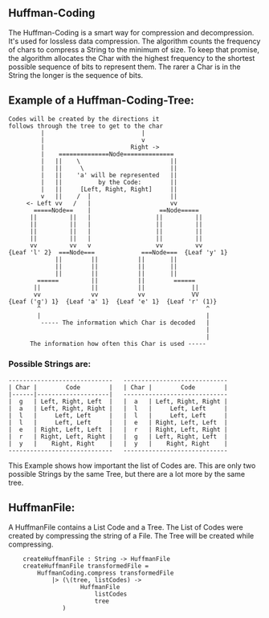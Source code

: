 ## Huffman-Coding

The Huffman-Coding is a smart way for compression and decompression.
It's used for lossless data compression.
The algorithm counts the frequency of chars to compress a String to the minimum of size.
To keep that promise, the algorithm allocates the Char with the highest frequency to the shortest possible sequence of bits to represent them.
The rarer a Char is in the String the longer is the sequence of bits.


## Example of a Huffman-Coding-Tree:

```
Codes will be created by the directions it
follows through the tree to get to the char
         |                           |
         |                           v
         |                        Right ->
         |    ==============Node==============
         |   ||    \                         ||
         |   ||     \                        ||
         |   ||    'a' will be represented   ||
         |   ||          by the Code:        ||
         |   ||     [Left, Right, Right]     ||
         v   ||    /  |                      ||
     <- Left vv   /   |                      vv
       =====Node==    |                   ==Node=====
      ||         ||   |                  ||         ||
      ||         ||   |                  ||         ||
      ||         ||   |                  ||         ||
      ||         ||   |                  ||         ||
      vv         vv   v                  vv         vv
{Leaf 'l' 2}  ===Node===             ===Node===  {Leaf 'y' 1}
             ||        ||           ||       ||
             ||        ||           ||       ||
             ||        ||           ||       ||
        ======         ||           ||        ======
       ||              ||           ||             ||
       vv              vv           vv             VV
{Leaf ('g') 1}  {Leaf 'a' 1}  {Leaf 'e' 1}  {Leaf 'r' (1)}
        ^                                              ^
        |                                              |
         ----- The information which Char is decoded   |
                                                       |
                                                       |
      The information how often this Char is used -----
```

### Possible Strings are:

```
-----------------------------   -----------------------------
| Char |        Code        |   | Char |        Code        |
|------|--------------------|   -----------------------------
|  g   | Left, Right, Left  |   |  a   | Left, Right, Right |
|  a   | Left, Right, Right |   |  l   |     Left, Left     |
|  l   |     Left, Left     |   |  l   |     Left, Left     |
|  l   |     Left, Left     |   |  e   | Right, Left, Left  |
|  e   | Right, Left, Left  |   |  r   | Right, Left, Right |
|  r   | Right, Left, Right |   |  g   | Left, Right, Left  |
|  y   |    Right, Right    |   |  y   |    Right, Right    |
-----------------------------   -----------------------------
```

This Example shows how important the list of Codes are.
This are only two possible Strings by the same Tree, but there are a lot more by the same tree.


## HuffmanFile:

A HuffmanFile contains a List Code and a Tree.
The List of Codes were created by compressing the string of a File.
The Tree will be created while compressing.

```
    createHuffmanFile : String -> HuffmanFile
    createHuffmanFile transformedFile =
        HuffmanCoding.compress transformedFile
            |> (\(tree, listCodes) ->
                    HuffmanFile
                        listCodes
                        tree
               )
```